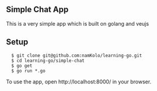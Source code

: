 ##  Simple Chat App

This is a very simple app which is built on golang and veujs

##  Setup

```
  $ git clone git@github.com:namKolo/learning-go.git
  $ cd learning-go/simple-chat
  $ go get
  $ go run *.go
```

To use the app, open http://localhost:8000/ in your browser.
